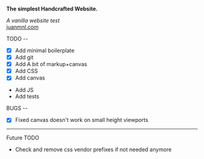 **The simplest Handcrafted Website.**

*A vanilla website test*  
[juanmnl.com](http://juanmnl.com)   

TODO --
- [x] Add minimal boilerplate  
- [x] Add git  
- [x] Add A bit of markup+canvas  
- [x] Add CSS  
- [x] Add canvas  
- Add JS  
- Add tests  

BUGS --
- [x] Fixed canvas doesn't work on small height viewports  

---
Future TODO
- Check and remove css vendor prefixes if not needed anymore  
